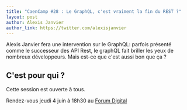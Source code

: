 ```yaml
---
title: "CaenCamp #28 : Le GraphQL, c'est vraiment la fin du REST ?"
layout: post
author: Alexis Janvier
author_link: https://twitter.com/alexisjanvier
---
```


Alexis Janvier fera une intervention sur le GraphQL: parfois présenté comme le
successeur des API Rest, le graphQL fait briller les yeux de nombreux
développeurs. Mais est-ce que c'est aussi bon que ça ?

## C'est pour qui ?

Cette session est ouverte à tous.

Rendez-vous jeudi 4 juin à 18h30 au [Forum Digital](http://forum-digital.fr/fr/acces-et-localisation-du-forum-digital-de-caen-colombelles.-gc16.html)
